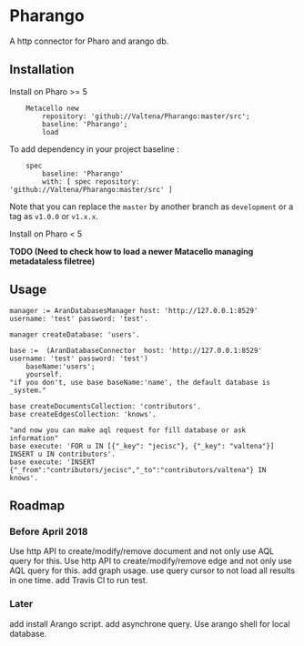 # Pharango
A  http connector for Pharo and arango db.

## Installation

Install on Pharo >= 5

```Smalltalk
	Metacello new
		repository: 'github://Valtena/Pharango:master/src';
		baseline: 'Pharango';
		load
```

To add dependency in your project baseline :

```Smalltalk
	spec
		baseline: 'Pharango'
		with: [ spec repository: 'github://Valtena/Pharango:master/src' ]
```

Note that you can replace the `master` by another branch as `development` or a tag as `v1.0.0` or `v1.x.x`.

Install on Pharo < 5

**TODO (Need to check how to load a newer Matacello managing metadataless filetree)**

## Usage

```Smalltalk
manager := AranDatabasesManager host: 'http://127.0.0.1:8529' username: 'test' password: 'test'.

manager createDatabase: 'users'.

base :=  (AranDatabaseConnector  host: 'http://127.0.0.1:8529' username: 'test' password: 'test')
    baseName:'users';
    yourself.
"if you don't, use base baseName:'name', the default database is _system."

base createDocumentsCollection: 'contributors'.
base createEdgesCollection: 'knows'.

"and now you can make aql request for fill database or ask  information"
base execute: 'FOR u IN [{"_key": "jecisc"}, {"_key": "valtena"}] INSERT u IN contributors'.
base execute: 'INSERT {"_from":"contributors/jecisc","_to":"contributors/valtena"} IN knows'.

```


## Roadmap

### Before April 2018

Use http API to create/modify/remove document and not only use AQL query for this.
Use http API to create/modify/remove edge and not only use AQL query for this.
add graph usage.
use query cursor to not load all results in one time.
add Travis CI to run test.

### Later
add install Arango script.
add asynchrone query. 
Use arango shell for local database.